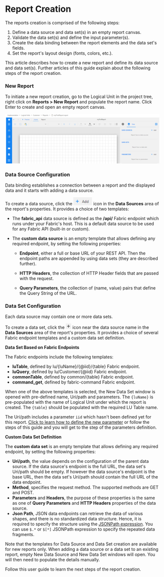 # Report Creation

The reports creation is comprised of the following steps:

1. Define a data source and data set(s) in an empty report canvas. 
2. Validate the data set(s) and define the input parameter(s).
3. Create the data binding between the report elements and the data set's fields. 
4. Set the report's layout design (fonts, colors, etc.).

This article describes how to create a new report and define its data source and data set(s). Further articles of this guide explain about the following steps of the report creation.

### New Report

To initiate a new report creation, go to the Logical Unit in the project tree, right click on **Reports > New Report** and populate the report name. Click Enter to create and open an empty report canvas. 

![](images/02_create_new_rep_01.png)

### Data Source Configuration

Data binding establishes a connection between a report and the displayed data and it starts with adding a data source.

To create a data source, click the ![](images/add_icon.png) icon in the **Data Sources** area of the report's properties. It provides a choice of two templates:

- The **fabric_api** data source is defined as the **/api/** Fabric endpoint which runs under your Fabric's host. This is a default data source to be used for any Fabric API (built-in or custom).

- The **custom data source** is an empty template that allows defining any required endpoint, by setting the following properties:

  - **Endpoint**, either a full or base URL of your REST API. Then the endpoint paths are appended by using data sets (they are described further).

  - **HTTP Headers**, the collection of HTTP Header fields that are passed with the request. 

  - **Query Parameters**, the collection of (name, value) pairs that define the Query String of the URL.

### Data Set Configuration

Each data source may contain one or more data sets. 

To create a data set, click the ![](images/plus_icon.png) icon near the data source name in the **Data Sources** area of the report's properties. It provides a choice of several Fabric endpoint templates and a custom data set definition.

**Data Set Based on Fabric Endpoints** 

The Fabric endpoints include the following templates:

* **luTable**, defined by lu/{luName}/{@iid}/{table} Fabric endpoint.
* **luQuery**, defined by lu/Customer/{@iid} Fabric endpoint.
* **commonTable**, defined by common/{table} Fabric endpoint.
* **command_get**, defined by fabric-command Fabric endpoint.

When one of the above templates is selected, the New Data Set window is opened with pre-defined name, Uri/path and parameters. The ```{luName}``` is pre-populated with the name of Logical Unit under which the report is created. The ```{table}``` should be populated with the required LU Table name. 

The Uri/path includes a parameter ```iid``` which hasn't been defined yet for this report. [Click to learn how to define the new parameter]() or follow the steps of this guide and you will get to the step of the parameters definition.

**Custom Data Set Definition**

The **custom data set** is an empty template that allows defining any required endpoint, by setting the following properties:
* **Uri/path**, the value depends on the configuration of the parent data source. If the data source's endpoint is the full URL, the data set's Uri/path should be empty. If however the data source's endpoint is the base URL, then the data set's Uri/path should contain the full URL of the data endpoint.
* **Method**, specifies the request method. The supported methods are GET and POST.
* **Parameters** and **Headers**, the purpose of these properties is the same as one of **Query Parameters** and **HTTP Headers** properties of the data source. 
* **Json Path**, JSON data endpoints can retrieve the data of various shapes, and there is no standardized data structure. Hence, it is required to specify the structure using the [JSONPath expression](https://goessner.net/articles/JsonPath/). You can use `$.*` or `$[*]` JSONPath expression to specify the repeated data fragments.



Note that the templates for Data Source and Data Set creation are available for new reports only. When adding a data source or a data set to an existing report, empty New Data Source and New Data Set windows will open. You will then need to populate the details manually. 



Follow this user guide to learn the next steps of the report creation.

